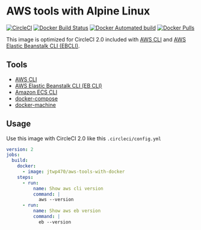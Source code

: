 # AWS tools with Alpine Linux
[![CircleCI](https://img.shields.io/circleci/project/github/ryosan-470/aws-tools-with-docker.svg?style=flat-square)](https://circleci.com/gh/ryosan-470/aws-tools-with-docker)
[![Docker Build Status](https://img.shields.io/docker/build/jtwp470/aws-tools-with-docker.svg?style=flat-square)](https://hub.docker.com/r/jtwp470/aws-tools-with-docker/)
[![Docker Automated build](https://img.shields.io/docker/automated/jtwp470/aws-tools-with-docker.svg?style=flat-square)](https://hub.docker.com/r/jtwp470/aws-tools-with-docker/)
[![Docker Pulls](https://img.shields.io/docker/pulls/jtwp470/aws-tools-with-docker.svg?style=flat-square)](https://hub.docker.com/r/jtwp470/aws-tools-with-docker/)


This image is optimized for CircleCI 2.0 included with [AWS CLI](https://aws.amazon.com/cli/?nc1=h_ls) and [AWS Elastic Beanstalk CLI (EBCLI)](https://docs.aws.amazon.com/elasticbeanstalk/latest/dg/eb-cli3.html).


## Tools

- [AWS CLI](https://aws.amazon.com/cli/)
- [AWS Elastic Beanstalk CLI (EB CLI)](https://docs.aws.amazon.com/elasticbeanstalk/latest/dg/eb-cli3.html)
- [Amazon ECS CLI](https://docs.aws.amazon.com/AmazonECS/latest/developerguide/ECS_CLI.html)
- [docker-compose](https://docs.docker.com/compose/)
- [docker-machine](https://docs.docker.com/machine/)

## Usage
Use this image with CircleCI 2.0 like this `.circleci/config.yml`

```yaml
version: 2
jobs:
  build:
    docker:
      - image: jtwp470/aws-tools-with-docker
    steps:
      - run:
          name: Show aws cli version
          command: |
            aws --version
      - run:
          name: Show aws eb version
          command: |
            eb --version
```
